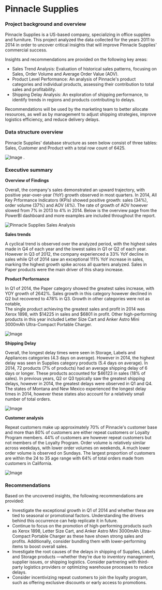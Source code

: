 # Pinnacle Supplies

### Project background and overview
Pinnacle Supplies is a US-based company, specializing in office supplies and furniture. This project analyzed the data collected for the years 2011 to 2014 in order to uncover critical insights that will improve Pinnacle Supplies' commercial success.

Insights and recommendations are provided on the following key areas:

- Sales Trend Analysis: Evaluation of historical sales patterns, focusing on Sales, Order Volume and Average Order Value (AOV).
- Product Level Performance: An analysis of Pinnacle's product categories and individual products, assessing their contribution to total sales and profitability.
- Shipping Delay Analysis: An exploration of shipping performance, to identify trends in regions and products contributing to delays.

Recommendations will be used by the marketing team to better allocate resources, as well as by management to adjust shipping strategies, improve logistics efficiency, and reduce delivery delays.


### Data structure overview
Pinnacle Supplies' database structure as seen below consist of three tables: Sales, Customer and Product with a total row count of 6425.

![Image](https://github.com/user-attachments/assets/8f5f85ba-3c16-4b36-b36e-9dea65e0d6a2)
. 

### Executive summary
**Overview of Findings**

Overall, the company's sales demonstrated an upward trajectory, with positive year-over-year (YoY) growth observed in most quarters. In 2014, All Key Prformance Indicators (KPIs) showed positive growth: sales (34%), order volume (37%) and AOV (4%). The rate of growth of AOV however slowed from 7% in 2013 to 4% in 2014.
Below is the overview page from the PowerBI dashboard and more examples are included throughout the report. 

![Pinnacle Supplies Sales Analysis](https://github.com/user-attachments/assets/3f8626c4-0d12-43e6-baa4-870d09a8c52a)


**Sales trends**

A cyclical trend is observed over the analyzed period, with the highest sales made in Q4 of each year and the lowest sales in Q1 or Q2 of each year.
However in Q3 of 2012, the company experienced a 33% YoY decline in sales while Q1 of 2014 saw an exceptional 111% YoY increase in sales, marking the highest growth spike across all quarters analyzed. Sales in Paper products were the main driver of this sharp increase.

**Product Performance**

In Q1 of 2014, the Paper category showed the greatest sales increase, with YOY growth of 2642%. Sales growth in this category however declined in Q2 but recovered to 478% in Q3. Growth in other categories were not as notable,  
The single product achieving the greatest sales and profit in 2014 was Xerox 1898, with $14225 in sales and $6801 in profit. Other high-performing products in this year included Letter Size Cart and Anker Astro Mini 3000mAh Ultra-Compact Portable Charger. 

![Image](https://github.com/user-attachments/assets/1364438b-97e4-43d1-b81c-40f01a8c3edf)

**Shipping Delay**

Overall, the longest delay times were seen in Storage, Labels and Appliances categories (4.3 days on average). However in 2014, the highest delay was seen in Supplies category products (5.4 days on average).
In 2014, 72 products (7% of products) had an average shipping delay of 6 days or longer. These products accounted for $46123 in sales (18% of sales).
In previous years, Q2 or Q3 typically saw the greatest shipping delays, however in 2014, the greatest delays were observed in Q1 and Q4.
The states of Montana and New Mexico experienced the longest delay times in 2014, however these states also account for a relatively small number of total orders.

![Image](https://github.com/user-attachments/assets/e2adefca-eea2-449b-b182-db6ce28b6105)

**Customer analysis**

Repeat customers make up approximately 70% of Pinnacle's customer base and more than 80% of customers are either repeat customers or Loyalty Program members. 44% of customers are however repeat customers but not members of the Loyalty Program.
Order volume is relatively similar across weekdays, with lower order volumes on weekends, A much lower order volume is observed on Sundays. 
The largest proportion of customers are within the 24 to 35 age range with 64% of total orders made from customers in California.

![Image](https://github.com/user-attachments/assets/3636da26-f744-4719-8e11-82a42c7b74dc)


### Recommendations
Based on the uncovered insights, the following recommendations are provided:

- Investigate the exceptional growth in Q1 of 2014 and whether these are tied to seasonal or promotional factors. Understanding the drivers behind this occurrence can help replicate it in future.
- Continue to focus on the promotion of high-performing products such as Xerox 1898, Letter Size Cart, and Anker Astro Mini 3000mAh Ultra-Compact Portable Charger as these have shown strong sales and profits. Additionally, consider bundling them with lower-performing items to boost overall sales.
-  Investigate the root causes of the delays in shipping of Supplies, Labels and Storage products —whether they’re due to inventory management, supplier issues, or shipping logistics. Consider partnering with third-party logistics providers or optimizing warehouse processes to reduce delays.
- Consider incentivizing repeat customers to join the loyalty program, such as offering exclusive discounts or early access to promotions.
